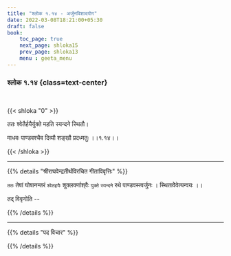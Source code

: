 ```yaml
---
title: "श्लोक १.१४ - अर्जुनविशादयोग"
date: 2022-03-08T18:21:00+05:30
draft: false
book:
    toc_page: true
    next_page: shloka15
    prev_page: shloka13
    menu : geeta_menu
---
```




### श्लोक १.१४ {class=text-center}

<br/>

{{< shloka  "0"  >}}

ततः श्वेतैर्हयैर्युक्ते महति स्यन्दने स्थितौ।

माधवः पाण्डवश्चैव दिव्यौ शङ्खौ प्रदध्मतुः ।।१.१४।।

{{< /shloka >}}

---


{{% details "श्रीराघवेन्द्रतीर्थविरचित गीताविवृत्तिः" %}}

`ततः` तेषां घोषानन्तरं `श्वेतहयैः` शुक्लवर्णाश्‌वैः `युक्ते` `स्यन्दने` रथे पाण्डवस्त्वर्जुनः ।
स्थितावेेवेत्यन्वयः ।।

तद् विवृणोति -- 

{{% /details %}}


---

{{% details "पद विचार" %}}


{{% /details %}}
